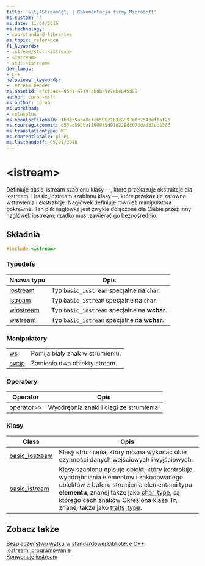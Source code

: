 ```yaml
---
title: '&lt;IStream&gt; | Dokumentacja firmy Microsoft'
ms.custom: ''
ms.date: 11/04/2016
ms.technology:
- cpp-standard-libraries
ms.topic: reference
f1_keywords:
- istream/std::<istream>
- <istream>
- std::<istream>
dev_langs:
- C++
helpviewer_keywords:
- istream header
ms.assetid: efcf24e4-05d1-4719-ab0b-9e7ebe845d89
author: corob-msft
ms.author: corob
ms.workload:
- cplusplus
ms.openlocfilehash: 1b3e55aaa8cfc659672632a897efc7543effaf26
ms.sourcegitcommit: d55ac596ba8f908f5d91d228dc070dad31cb8360
ms.translationtype: MT
ms.contentlocale: pl-PL
ms.lasthandoff: 05/08/2018
---
```

# <a name="ltistreamgt"></a>&lt;istream&gt;

Definiuje basic_istream szablonu klasy —, które przekazuje ekstrakcje dla iostream, i basic_iostream szablonu klasy —, które przekazuje zarówno wstawienia i ekstrakcje. Nagłówek definiuje również manipulatora pokrewne. Ten plik nagłówka jest zwykle dołączone dla Ciebie przez inny nagłówek iostream; rzadko musi zawierać go bezpośrednio.

## <a name="syntax"></a>Składnia

```cpp
#include <istream>

```

### <a name="typedefs"></a>Typedefs

|Nazwa typu|Opis|
|-|-|
|[iostream](../standard-library/istream-typedefs.md#iostream)|Typ `basic_iostream` specjalne na `char`.|
|[istream](../standard-library/istream-typedefs.md#istream)|Typ `basic_istream` specjalne na `char`.|
|[wiostream](../standard-library/istream-typedefs.md#wiostream)|Typ `basic_iostream` specjalne na **wchar**.|
|[wistream](../standard-library/istream-typedefs.md#wistream)|Typ `basic_istream` specjalne na **wchar**.|

### <a name="manipulators"></a>Manipulatory

|||
|-|-|
|[ws](../standard-library/istream-functions.md#ws)|Pomija biały znak w strumieniu.|
|[swap](../standard-library/istream-functions.md#istream_swap)|Zamienia dwa obiekty stream.|

### <a name="operators"></a>Operatory

|Operator|Opis|
|-|-|
|[operator>>](../standard-library/istream-operators.md#op_gt_gt)|Wyodrębnia znaki i ciągi ze strumienia.|

### <a name="classes"></a>Klasy

|Class|Opis|
|-|-|
|[basic_iostream](../standard-library/basic-iostream-class.md)|Klasy strumienia, który można wykonać obie czynności danych wejściowych i wyjściowych.|
|[basic_istream](../standard-library/basic-istream-class.md)|Klasy szablonu opisuje obiekt, który kontroluje wyodrębniania elementów i zakodowanego obiektów z buforu strumienia elementami typu **elementu**, znanej także jako [char_type](../standard-library/basic-ios-class.md#char_type), są którego cech znaków Określona klasa **Tr**, znanej także jako [traits_type](../standard-library/basic-ios-class.md#traits_type).|

## <a name="see-also"></a>Zobacz także

[Bezpieczeństwo wątku w standardowej bibliotece C++](../standard-library/thread-safety-in-the-cpp-standard-library.md)<br/>
[iostream, programowanie](../standard-library/iostream-programming.md)<br/>
[Konwencje iostream](../standard-library/iostreams-conventions.md)<br/>
